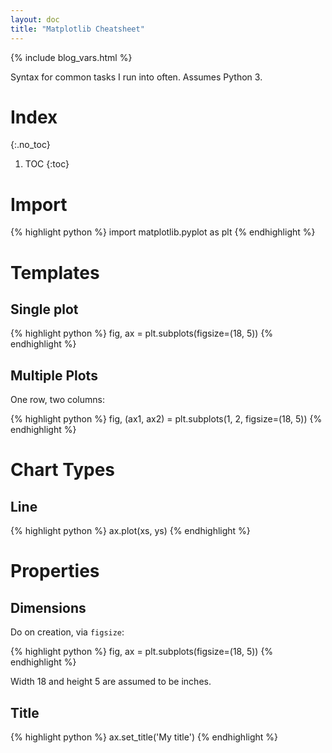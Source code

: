 ```yaml
---
layout: doc
title: "Matplotlib Cheatsheet"
---
```


{% include blog_vars.html %}

Syntax for common tasks I run into often. Assumes Python 3.

# Index
{:.no_toc}

1. TOC
{:toc}

# Import

{% highlight python %}
import matplotlib.pyplot as plt
{% endhighlight %}

# Templates

## Single plot

{% highlight python %}
fig, ax =  plt.subplots(figsize=(18, 5))
{% endhighlight %}

## Multiple Plots

One row, two columns:

{% highlight python %}
fig, (ax1, ax2) = plt.subplots(1, 2, figsize=(18, 5))
{% endhighlight %}

# Chart Types

## Line

{% highlight python %}
ax.plot(xs, ys)
{% endhighlight %}

# Properties

## Dimensions

Do on creation, via `figsize`:

{% highlight python %}
fig, ax =  plt.subplots(figsize=(18, 5))
{% endhighlight %}

Width 18 and height 5 are assumed to be inches.

## Title

{% highlight python %}
ax.set_title('My title')
{% endhighlight %}
